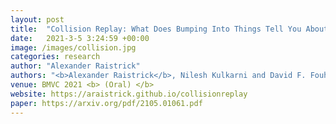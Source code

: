 ```yaml
---
layout: post
title:  "Collision Replay: What Does Bumping Into Things Tell You About Scene Geometry?"
date:   2021-3-5 3:24:59 +00:00
image: /images/collision.jpg
categories: research
author: "Alexander Raistrick"
authors: "<b>Alexander Raistrick</b>, Nilesh Kulkarni and David F. Fouhey"
venue: BMVC 2021 <b> (Oral) </b>
website: https://araistrick.github.io/collisionreplay
paper: https://arxiv.org/pdf/2105.01061.pdf
---
```


